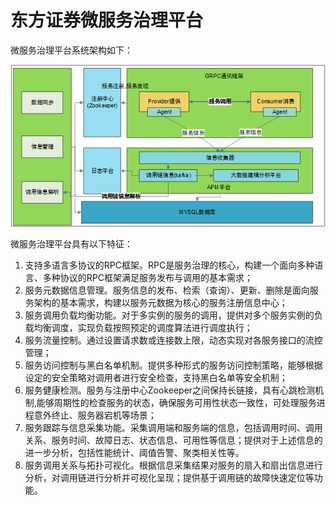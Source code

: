 # 东方证券微服务治理平台

微服务治理平台系统架构如下：

![系统架构](./images/system-architecture.png)

微服务治理平台具有以下特征：

1. 支持多语言多协议的RPC框架。RPC是服务治理的核心，构建一个面向多种语言、多种协议的RPC框架满足服务发布与调用的基本需求；
2. 服务元数据信息管理。服务信息的发布、检索（查询）、更新、删除是面向服务架构的基本需求，构建以服务元数据为核心的服务注册信息中心；
3. 服务调用负载均衡功能。对于多实例的服务的调用，提供对多个服务实例的负载均衡调度，实现负载按照预定的调度算法进行调度执行；
4. 服务流量控制。通过设置请求数或连接数上限，动态实现对各服务接口的流控管理；
5. 服务访问控制与黑白名单机制。提供多种形式的服务访问控制策略，能够根据设定的安全策略对调用者进行安全检查，支持黑白名单等安全机制；
6. 服务健康检测。服务与注册中心Zookeeper之间保持长链接，具有心跳检测机制,能够周期性的检查服务的状态，确保服务可用性状态一致性，可处理服务进程意外终止、服务器宕机等场景；
7. 服务跟踪与信息采集功能。采集调用端和服务端的信息，包括调用时间、调用关系、服务时间、故障日志、状态信息、可用性等信息；提供对于上述信息的进一步分析，包括性能统计、阈值告警、聚类相关性等。
8. 服务调用关系与拓扑可视化。根据信息采集结果对服务的扇入和扇出信息进行分析，对调用链进行分析并可视化呈现；提供基于调用链的故障快速定位等功能。


